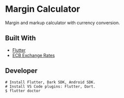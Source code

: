 # Margin Calculator

Margin and markup calculator with currency conversion.

## Built With

- [Flutter](https://flutter.dev/)
- [ECB Exchange Rates](https://www.ecb.europa.eu/stats/policy_and_exchange_rates/euro_reference_exchange_rates/html/index.en.html)

## Developer

```Shell
# Install Flutter, Dark SDK, Android SDK.
# Install VS Code plugins: Flutter, Dart.
$ flutter doctor
```
